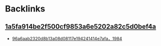 
# Backlinks
## [1a5fa914be2f500cf9853a6e5202a82c5d0bef4a](1a5fa914be2f500cf9853a6e5202a82c5d0bef4a.md)
- [96a6aab2320d8b13a08d08117e194241414e7afa，1984](96a6aab2320d8b13a08d08117e194241414e7afa，1984.md)

